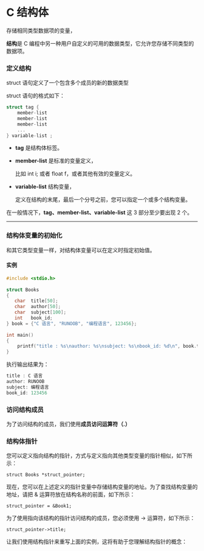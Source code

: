 # C 结构体

存储相同类型数据项的变量，

**结构**是 C 编程中另一种用户自定义的可用的数据类型，它允许您存储不同类型的数据项。

### 定义结构

struct 语句定义了一个包含多个成员的新的数据类型

struct 语句的格式如下：

```c
struct tag {    
	member-list
	member-list     
	member-list
	... 
} variable-list ;
```

- **tag** 是结构体标签。

- **member-list** 是标准的变量定义，

  比如 int i; 或者 float f，或者其他有效的变量定义。

- **variable-list** 结构变量，

  定义在结构的末尾，最后一个分号之前，您可以指定一个或多个结构变量。

在一般情况下，**tag、member-list、variable-list** 这 3 部分至少要出现 2 个。

------

### 结构体变量的初始化

和其它类型变量一样，对结构体变量可以在定义时指定初始值。

#### 实例

```c
#include <stdio.h>
 
struct Books
{
   char  title[50];
   char  author[50];
   char  subject[100];
   int   book_id;
} book = {"C 语言", "RUNOOB", "编程语言", 123456};
 
int main()
{
    printf("title : %s\nauthor: %s\nsubject: %s\nbook_id: %d\n", book.title, book.author, 		book.subject, book.book_id);
}
```

执行输出结果为：

```c
title : C 语言
author: RUNOOB
subject: 编程语言
book_id: 123456
```

### 访问结构成员

为了访问结构的成员，我们使用**成员访问运算符（.）**

### 结构体指针

您可以定义指向结构的指针，方式与定义指向其他类型变量的指针相似，如下所示：

```
struct Books *struct_pointer;
```

现在，您可以在上述定义的指针变量中存储结构变量的地址。为了查找结构变量的地址，请把 & 运算符放在结构名称的前面，如下所示：

```
struct_pointer = &Book1;
```

为了使用指向该结构的指针访问结构的成员，您必须使用 -> 运算符，如下所示：

```
struct_pointer->title;
```

让我们使用结构指针来重写上面的实例，这将有助于您理解结构指针的概念：

